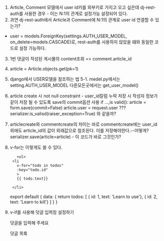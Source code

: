 1. Article, Comment 모델에서 user id키를  외부키로 가지고 오고 싶은데 dj-rest-auth를 사용한 경우 - 이는 N:1의 관계로 설정가능 설정되어 있다.
2. 과연 dj-rest-auth에서 Article과 Comment에 N:1의 관계로 user id 연결할 수 있는가? 
 - user = models.ForeignKey(settings.AUTH_USER_MODEL, on_delete=models.CASCADE)로, rest-auth를 사용하지 않았을 떄와 동일한 코드로 설정 가능하다.
 
 3. 1번 댓글이 작성된 게시물의 content조회 => comment.article_id
 4. article = Article.objects.get(pk=1)
 5. django에서 USER모델을 참조하는 법
    5-1. medel.py에서는 setting.AUTH_USER_MODEL
    다른모든곳에서는 get_user_model()

6. article create 시 not null constraint - user_id칼럼 누락
    저장 시 작성자 정보가 같이 저장 될 수 있도록 save의 commit옵션 사용
    if ...,is valid():
        article = form.save(commit=False)
        article.user = request.user
    ??? serializer.is_valisd(raiser_exception=True) 와 같을까?

7. articlecreate와 commentcreate의 차이는 바로 commentcreate에는 user_id외에도 
    article_id의 값이 외래값으로 참조된다. 이를 저장해야한다.--어떻게?
      serializer.save(article=article) - 이 코드가 바로 그것인가?


8. v-for는 이렇게도 쓸 수 있다.

          <ul>
        <li
          v-for="todo in todos"
          :key="todo.id"
          >
          {{ todo.text}}

        </li>
      </ul>
      <!-- scypt -->
      export default {
        data: {
          return todos: [
          { id: 1, text: 'Learn to use'},
          { id: 2, text: 'Learn to kill'}
        ]
          }
        }

9.  v-if를 사용해 덧글 입력창 설정하기
      <p v-if="isCommnendzero">
        덧글을 입력해 주세요
      </p>

      <p v-else>
        덧글 목록
        <!-- <ul>
          <li
            v-for="(comment, idx) in comments"
            :key ="idx"
            :comment="comment">
            {{ comment }}

          </li>
        </ul> -->

       
      </p>